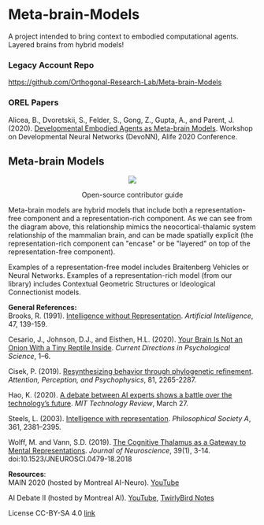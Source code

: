 # Meta-brain-Models
A project intended to bring context to embodied computational agents. Layered brains from hybrid models! 

### Legacy Account Repo
https://github.com/Orthogonal-Research-Lab/Meta-brain-Models

### OREL Papers

Alicea, B., Dvoretskii, S., Felder, S., Gong, Z., Gupta, A., and Parent, J. (2020). [Developmental Embodied Agents as Meta-brain Models](https://www.irit.fr/devonn/2020/07/13/alicea.html). Workshop on Developmental Neural Networks (DevoNN), Alife 2020 Conference.


## Meta-brain Models
<p align="center">
  <img src="https://github.com/Orthogonal-Research-Lab/Meta-brain-Models/blob/master/Assets%20and%20Media/Meta-brain%20Model%20I.png"><BR> 
</p>  
  
<p align="center">
Open-source contributor guide  
</p>
  
Meta-brain models are hybrid models that include both a representation-free component and a representation-rich component. As we can see from the diagram above, this relationship mimics the neocortical-thalamic system relationship of the mammalian brain, and can be made spatially explicit (the representation-rich component can "encase" or be "layered" on top of the representation-free component).

Examples of a representation-free model includes Braitenberg Vehicles or Neural Networks. Examples of a representation-rich model (from our library) includes Contextual Geometric Structures or Ideological Connectionist models.

__General References:__  
Brooks, R. (1991). [Intelligence without Representation](http://www2.denizyuret.com/ref/brooks/brooks.pdf). _Artificial Intelligence_, 47, 139-159.  

Cesario, J., Johnson, D.J., and Eisthen, H.L. (2020). [Your Brain Is Not an Onion With a Tiny Reptile Inside](https://journals.sagepub.com/eprint/TWK8BX6W2M4FFRTYXBZD/full). _Current Directions in Psychological Science_, 1–6.

Cisek, P. (2019). [Resynthesizing behavior through phylogenetic refinement](https://www.researchgate.net/publication/333586383_Resynthesizing_behavior_through_phylogenetic_refinement). _Attention, Perception, and Psychophysics_, 81,
2265-2287.

Hao, K. (2020). [A debate between AI experts shows a battle over the technology’s future](https://www.technologyreview.com/2020/03/27/950247/ai-debate-gary-marcus-danny-lange/). _MIT Technology Review_, March 27.

Steels, L. (2003). [Intelligence with representation](https://royalsocietypublishing.org/doi/10.1098/rsta.2003.1257). _Philosophical Society A_, 361, 2381–2395.

Wolff, M. and Vann, S.D. (2019). [The Cognitive Thalamus as a Gateway to Mental Representations](https://www.jneurosci.org/content/39/1/3). _Journal of Neuroscience_, 39(1), 3-14. doi:10.1523/JNEUROSCI.0479-18.2018

__Resources__:  
MAIN 2020 (hosted by Montreal AI-Neuro). [YouTube](https://www.youtube.com/channel/UCddp3o-ctW8rmYtfdDfVUkA)

AI Debate II (hosted by Montreal AI). [YouTube](https://www.youtube.com/watch?v=YEC6LDcrAwI), [TwirlyBird Notes](https://docs.google.com/document/d/1xZvotLal1GDwLZqPx7k3ATTG7fwSqpej_w0tWERqIjY/edit)

License CC-BY-SA 4.0 [link](https://github.com/Orthogonal-Research-Lab/Meta-brain-Models/blob/master/CC-BY-SA%204.0%20License.md)  

